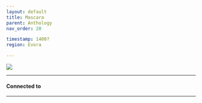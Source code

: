 ```yaml
---
layout: default
title: Mascara
parent: Anthology
nav_order: 20

timestamp: 1400?
region: Evora

---
```


![](https://i.imgur.com/gunaL3T.png)

---
#### Connected to

<!-- QueryToSerialize: LIST without ID "["+ title + "](https://terra-campaigns.github.io/"+ regexreplace(file.path, ".md", "") + ")" + ", from " + regexreplace(file.folder, "ouro/", "") FROM ([[]]) OR outgoing([[]]) WHERE file.name != "index" SORT file.folder DESC -->

---

